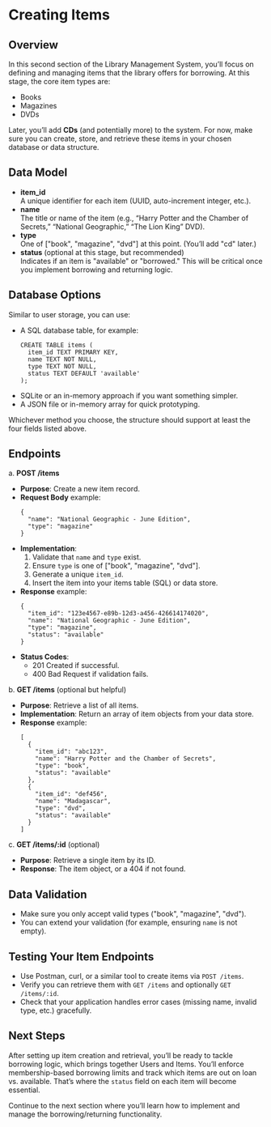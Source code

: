 # Creating Items

## Overview  
   In this second section of the Library Management System, you’ll focus on defining and managing items that the library offers for borrowing. At this stage, the core item types are:
   - Books  
   - Magazines  
   - DVDs  

   Later, you’ll add **CDs** (and potentially more) to the system. For now, make sure you can create, store, and retrieve these items in your chosen database or data structure.

## Data Model  
   - **item_id**  
     A unique identifier for each item (UUID, auto-increment integer, etc.).  
   - **name**  
     The title or name of the item (e.g., “Harry Potter and the Chamber of Secrets,” “National Geographic,” “The Lion King” DVD).  
   - **type**  
     One of ["book", "magazine", "dvd"] at this point. (You’ll add "cd" later.)  
   - **status** (optional at this stage, but recommended)  
     Indicates if an item is "available" or "borrowed." This will be critical once you implement borrowing and returning logic.

## Database Options
   Similar to user storage, you can use:
   - A SQL database table, for example:
     ```
     CREATE TABLE items (
       item_id TEXT PRIMARY KEY,
       name TEXT NOT NULL,
       type TEXT NOT NULL,
       status TEXT DEFAULT 'available'
     );
     ```
   - SQLite or an in-memory approach if you want something simpler.  
   - A JSON file or in-memory array for quick prototyping.  

   Whichever method you choose, the structure should support at least the four fields listed above.

## Endpoints  

   a. **POST /items**  
   - **Purpose**: Create a new item record.  
   - **Request Body** example:
     ```
     {
       "name": "National Geographic - June Edition",
       "type": "magazine"
     }
     ```
   - **Implementation**:  
     1. Validate that `name` and `type` exist.  
     2. Ensure `type` is one of ["book", "magazine", "dvd"].  
     3. Generate a unique `item_id`.  
     4. Insert the item into your items table (SQL) or data store.  
   - **Response** example:
     ```
     {
       "item_id": "123e4567-e89b-12d3-a456-426614174020",
       "name": "National Geographic - June Edition",
       "type": "magazine",
       "status": "available"
     }
     ```
   - **Status Codes**:  
     - 201 Created if successful.  
     - 400 Bad Request if validation fails.  

   b. **GET /items** (optional but helpful)  
   - **Purpose**: Retrieve a list of all items.  
   - **Implementation**: Return an array of item objects from your data store.  
   - **Response** example:
     ```
     [
       {
         "item_id": "abc123",
         "name": "Harry Potter and the Chamber of Secrets",
         "type": "book",
         "status": "available"
       },
       {
         "item_id": "def456",
         "name": "Madagascar",
         "type": "dvd",
         "status": "available"
       }
     ]
     ```

   c. **GET /items/:id** (optional)  
   - **Purpose**: Retrieve a single item by its ID.  
   - **Response**: The item object, or a 404 if not found.

## Data Validation  
   - Make sure you only accept valid types ("book", "magazine", "dvd").  
   - You can extend your validation (for example, ensuring `name` is not empty).  

## Testing Your Item Endpoints  
   - Use Postman, curl, or a similar tool to create items via `POST /items`.  
   - Verify you can retrieve them with `GET /items` and optionally `GET /items/:id`.  
   - Check that your application handles error cases (missing name, invalid type, etc.) gracefully.

## Next Steps  
   After setting up item creation and retrieval, you’ll be ready to tackle borrowing logic, which brings together Users and Items. You’ll enforce membership-based borrowing limits and track which items are out on loan vs. available. That’s where the `status` field on each item will become essential.  

   Continue to the next section where you’ll learn how to implement and manage the borrowing/returning functionality.